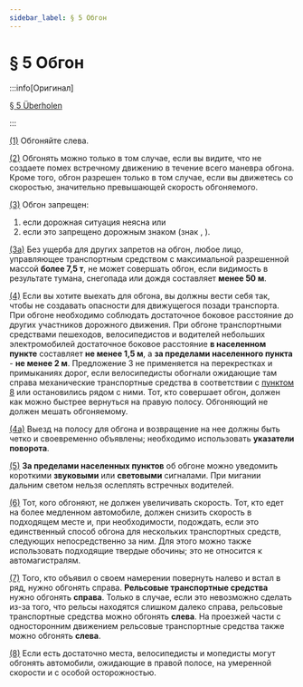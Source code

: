 ```yaml
---
sidebar_label: § 5 Обгон
---
```


<VerifiedTranslationIcon />

# § 5 Обгон

:::info[Оригинал]

[§ 5 Überholen](https://www.gesetze-im-internet.de/stvo_2013/__5.html)

:::


<span id="1">[(1)](#1)</span> Обгоняйте слева.


<span id="2">[(2)](#2)</span> Обгонять можно только в том случае, если вы видите, что не создаете помех встречному движению в
течение всего маневра обгона. Кроме того, обгон разрешен только в том случае, если вы движетесь со
скоростью, значительно превышающей скорость обгоняемого.


<span id="3">[(3)](#3)</span> Обгон запрещен:
1. если дорожная ситуация неясна или
2. если это запрещено дорожным знаком (знак <TrafficSign sign="276" />, <TrafficSign sign="277" />).


<span id="3a">[(3a)](#3a)</span> Без ущерба для других запретов на обгон, любое лицо, управляющее транспортным средством с
максимальной разрешенной массой **более 7,5 т**, не может совершать обгон, если видимость в результате тумана, снегопада или дождя составляет **менее 50 м**.

<span id="4">[(4)](#4)</span> Если вы хотите выехать для обгона, вы должны вести себя так, чтобы не создавать
опасности для движущегося позади транспорта. При обгоне необходимо соблюдать достаточное боковое расстояние
до других участников дорожного движения. При обгоне транспортными средствами
пешеходов, велосипедистов и водителей небольших электромобилей достаточное боковое расстояние **в
населенном пункте** составляет **не менее 1,5 м**, а **за пределами населенного пункта** - **не менее 2 м**. Предложение 3 не применяется на
перекрестках и примыканиях дорог, если велосипедисты обогнали ожидающие там справа
механические транспортные средства в соответствии с [пунктом 8](#8) или остановились рядом с ними. Тот,
кто совершает обгон, должен как можно быстрее вернуться на правую полосу. Обгоняющий не должен
мешать обгоняемому.

<span id="4a">[(4a)](#4a)</span> Выезд на полосу для обгона и возвращение на нее должны быть четко и своевременно объявлены;
необходимо использовать **указатели поворота**.

<span id="5">[(5)](#5)</span> **За пределами населенных пунктов** об обгоне можно уведомить короткими **звуковыми** или
**световыми** сигналами. При мигании дальним светом нельзя ослеплять встречных водителей.


<span id="6">[(6)](#6)</span> Тот, кого обгоняют, не должен увеличивать скорость. Тот, кто едет на более медленном
автомобиле, должен снизить скорость в подходящем месте и, при необходимости, подождать, если
это единственный способ обгона для нескольких транспортных средств, следующих непосредственно
за ним. Для этого можно также использовать подходящие твердые обочины; это не относится к
автомагистралям.

<span id="7">[(7)](#7)</span> Того, кто объявил о своем намерении повернуть налево и встал в ряд, нужно обгонять справа.
**Рельсовые транспортные средства** нужно обгонять **справа**. Только в случае, если это невозможно
сделать из-за того, что рельсы находятся слишком далеко справа, рельсовые транспортные средства можно обгонять **слева**. 
На проезжей части с односторонним движением рельсовые транспортные средства также можно обгонять **слева**.

<span id="8">[(8)](#8)</span> Если есть достаточно места, велосипедисты и мопедисты могут обгонять автомобили,
ожидающие в правой полосе, на умеренной скорости и с особой осторожностью.
